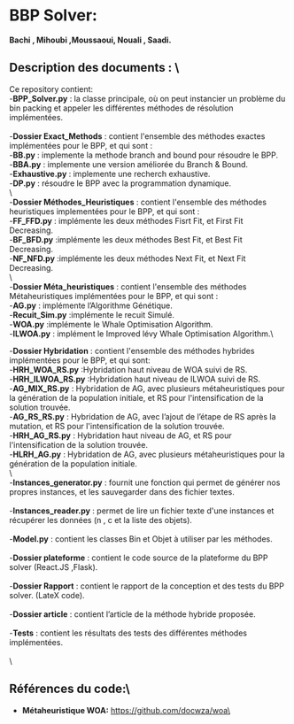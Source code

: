 # BBP Solver:
**Bachi , Mihoubi ,Moussaoui, Nouali , Saadi.**

## Description des documents : \
Ce repository contient:\
-**BPP_Solver.py**    : la classe principale, où on peut instancier un problème du bin packing et appeler les différentes méthodes de résolution implémentées.\
\
-**Dossier Exact_Methods**  : contient l'ensemble des méthodes exactes implémentées pour le BPP, et qui sont :\
    -**BB.py**  : implemente la methode branch and bound pour résoudre le BPP.\
    -**BBA.py** : implemente une version améliorée du Branch & Bound.\
    -**Exhaustive.py**  : implemente une recherch exhaustive.\
    -**DP.py**  : résoudre le BPP avec la programmation dynamique.\
\   
-**Dossier Méthodes_Heuristiques**  : contient l'ensemble des méthodes heuristiques implementées pour le BPP, et qui sont :\
    -**FF_FFD.py**  : implémente les deux méthodes Fisrt Fit, et First Fit Decreasing.\
    -**BF_BFD.py**  :implémente les deux méthodes Best Fit, et Best Fit Decreasing.\
    -**NF_NFD.py**  :implémente les deux méthodes Next Fit, et Next Fit Decreasing.\
 \   
-**Dossier Méta_heuristiques**  : contient l'ensemble des méthodes Métaheuristiques implémentées pour le BPP, et qui sont :\
    -**AG.py**  : implémente l’Algorithme Génétique.\
    -**Recuit_Sim.py**  :implémente le recuit Simulé.\
    -**WOA.py** :implémente le Whale Optimisation Algorithm.\
    -**ILWOA.py**   : implément le Improved lévy Whale Optimisation Algorithm.\
    
-**Dossier Hybridation**    : contient l'ensemble des méthodes hybrides implémentées pour le BPP, et qui sont:\
    -**HRH_WOA_RS.py**  :Hybridation haut niveau de WOA suivi de RS.\
    -**HRH_ILWOA_RS.py**    :Hybridation haut niveau de ILWOA suivi de RS.\
    -**AG_MIX_RS.py**   : Hybridation de AG, avec plusieurs métaheuristiques pour la génération de la population initiale, et RS pour l'intensification de la solution trouvée.\
    -**AG_RS_RS.py**    : Hybridation de AG, avec l’ajout de l’étape de RS après la mutation, et RS pour l'intensification de la solution trouvée.\
    -**HRH_AG_RS.py**   : Hybridation haut niveau de AG, et RS pour l'intensification de la solution trouvée.\
    -**HLRH_AG.py** : Hybridation de AG,  avec plusieurs métaheuristiques pour la génération de la population initiale.\
 \   
-**Instances_generator.py** : fournit une fonction qui permet de générer nos propres instances, et les sauvegarder dans des fichier textes.\
\
-**Instances_reader.py**    : permet de lire un fichier texte d'une instances et récupérer les données (n , c et la liste des objets).\
\
-**Model.py**   : contient les classes Bin et Objet à utiliser par les méthodes.\
\
-**Dossier plateforme** : contient le code source de la plateforme du BPP solver (React.JS ,Flask).\
\
-**Dossier Rapport**    : contient le rapport de la conception et des tests du BPP solver. (LateX code).\
\
-**Dossier article**    : contient l’article de la méthode hybride proposée.\
\
-**Tests**  : contient les résultats des tests des différentes méthodes implémentées. \
\
\
 ## Références du code:\
- **Métaheuristique WOA:** https://github.com/docwza/woa\
